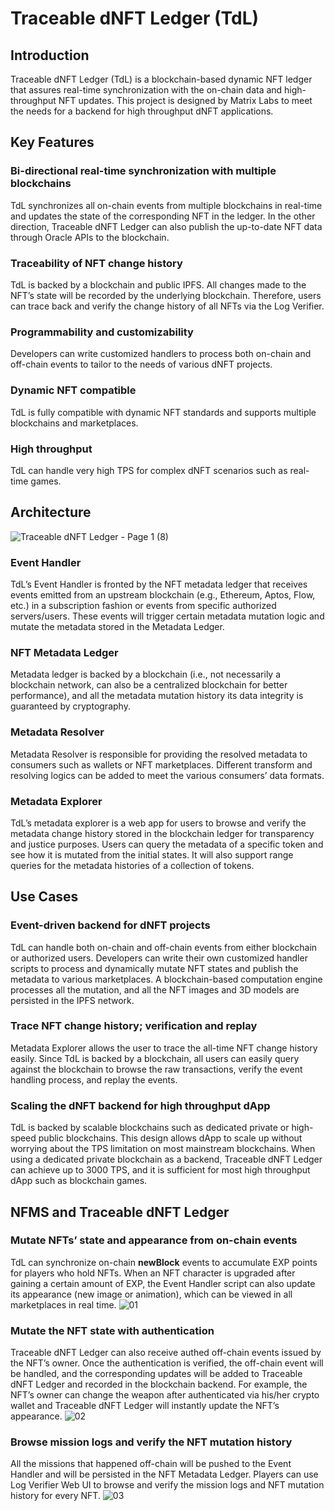 # Traceable dNFT Ledger (TdL)

## Introduction
Traceable dNFT Ledger (TdL) is a blockchain-based dynamic NFT ledger that assures real-time synchronization with the on-chain data and high-throughput NFT updates. This project is designed by Matrix Labs to meet the needs for a backend for high throughput dNFT applications. 
## Key Features
### **Bi-directional real-time synchronization with multiple blockchains**
TdL synchronizes all on-chain events from multiple blockchains in real-time and updates the state of the corresponding NFT in the ledger. In the other direction, Traceable dNFT Ledger can also publish the up-to-date NFT data through Oracle APIs to the blockchain. 
### **Traceability of NFT change history**
TdL is backed by a blockchain and public IPFS. All changes made to the NFT’s state will be recorded by the underlying blockchain. Therefore, users can trace back and verify the change history of all NFTs via the Log Verifier. 
### **Programmability and customizability**
Developers can write customized handlers to process both on-chain and off-chain events to tailor to the needs of various dNFT projects.
### **Dynamic NFT compatible**
TdL is fully compatible with dynamic NFT standards and supports multiple blockchains and marketplaces. 
### **High throughput**
TdL can handle very high TPS for complex dNFT scenarios such as real-time games.
## Architecture
![Traceable dNFT Ledger - Page 1 (8)](https://user-images.githubusercontent.com/55181785/185083965-96bb827e-63b5-41dd-998c-92c77e3d4aa6.png)
### **Event Handler**
TdL’s Event Handler is fronted by the NFT metadata ledger that receives events emitted from an upstream blockchain (e.g., Ethereum, Aptos, Flow, etc.) in a subscription fashion or events from specific authorized servers/users. These events will trigger certain metadata mutation logic and mutate the metadata stored in the Metadata Ledger. 
### **NFT Metadata Ledger**
Metadata ledger is backed by a blockchain (i.e., not necessarily a blockchain network, can also be a centralized blockchain for better performance), and all the metadata mutation history its data integrity is guaranteed by cryptography. 
### **Metadata Resolver**
Metadata Resolver is responsible for providing the resolved metadata to consumers such as wallets or NFT marketplaces. Different transform and resolving logics can be added to meet the various consumers’ data formats. 
### **Metadata Explorer**
TdL’s metadata explorer is a web app for users to browse and verify the metadata change history stored in the blockchain ledger for transparency and justice purposes. Users can query the metadata of a specific token and see how it is mutated from the initial states. It will also support range queries for the metadata histories of a collection of tokens. 
## Use Cases
### **Event-driven backend for dNFT projects**
TdL can handle both on-chain and off-chain events from either blockchain or authorized users. Developers can write their own customized handler scripts to process and dynamically mutate NFT states and publish the metadata to various marketplaces. A blockchain-based computation engine processes all the mutation, and all the NFT images and 3D models are persisted in the IPFS network.  
### **Trace NFT change history; verification and replay**
Metadata Explorer allows the user to trace the all-time NFT change history easily. Since TdL is backed by a blockchain, all users can easily query against the blockchain to browse the raw transactions, verify the event handling process, and replay the events. 
### **Scaling the dNFT backend for high throughput dApp**
TdL is backed by scalable blockchains such as dedicated private or high-speed public blockchains. This design allows dApp to scale up without worrying about the TPS limitation on most mainstream blockchains. When using a dedicated private blockchain as a backend, Traceable dNFT Ledger can achieve up to 3000 TPS, and it is sufficient for most high throughput dApp such as blockchain games. 
## NFMS and Traceable dNFT Ledger
### **Mutate NFTs’ state and appearance from on-chain events**
TdL can synchronize on-chain **newBlock** events to accumulate EXP points for players who hold NFTs. When an NFT character is upgraded after gaining a certain amount of EXP, the Event Handler script can also update its appearance (new image or animation), which can be viewed in all marketplaces in real time. 
![01](https://user-images.githubusercontent.com/55181785/181468690-a31046ba-290d-403a-80d7-9dcc86e070f2.png)

### **Mutate the NFT state with authentication**
Traceable dNFT Ledger can also receive authed off-chain events issued by the NFT’s owner. Once the authentication is verified, the off-chain event will be handled, and the corresponding updates will be added to Traceable dNFT Ledger and recorded in the blockchain backend. For example, the NFT’s owner can change the weapon after authenticated via his/her crypto wallet and Traceable dNFT Ledger will instantly update the NFT’s appearance.
![02](https://user-images.githubusercontent.com/55181785/181468702-495d7524-b7f2-4d7e-bbcf-190155f3fb17.png)

### **Browse mission logs and verify the NFT mutation history**
All the missions that happened off-chain will be pushed to the Event Handler and will be persisted in the NFT Metadata Ledger. Players can use Log Verifier Web UI to browse and verify the mission logs and NFT mutation history for every NFT. 
![03](https://user-images.githubusercontent.com/55181785/181468715-2bdd81e1-226c-44e2-bfff-0ab030dead07.png)

